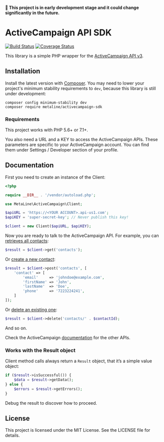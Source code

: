 **🚧 This project is in early development stage and it could change significantly in the future.**

# ActiveCampaign API SDK

[![Build Status](https://travis-ci.org/metaline/activecampaign-api.svg?branch=master)](https://travis-ci.org/metaline/activecampaign-api)
[![Coverage Status](https://coveralls.io/repos/github/metaline/activecampaign-api/badge.svg?branch=master)](https://coveralls.io/github/metaline/activecampaign-api?branch=master)

This library is a simple PHP wrapper for the [ActiveCampaign API v3](https://developers.activecampaign.com/v3/reference).

## Installation

Install the latest version with [Composer](https://getcomposer.org/). You may need to lower your project's minimum stability requirements to `dev`, because this library is still under development:

```
composer config minimum-stability dev
composer require metaline/activecampaign-sdk
```

### Requirements

This project works with PHP 5.6+ or 7.1+.

You also need a URL and a KEY to access the ActiveCampaign APIs. These parameters are specific
to your ActiveCampaign account. You can find them under Settings / Developer section of your
profile.

## Documentation

First you need to create an instance of the Client:

```php
<?php

require __DIR__ . '/vendor/autoload.php';

use MetaLine\ActiveCampaign\Client;

$apiURL = 'https://<YOUR ACCOUNT>.api-us1.com';
$apiKEY = 'super-secret-key'; // Never publish this key!

$client = new Client($apiURL, $apiKEY);
```

Now you are ready to talk to the ActiveCampaign API. For example, you can [retrieves all contacts](https://developers.activecampaign.com/v3/reference#list-all-contacts):

```php
$result = $client->get('contacts');
```

Or [create a new contact](https://developers.activecampaign.com/v3/reference#create-contact):

```php
$result = $client->post('contacts', [
    'contact' => [
        'email'     => 'johndoe@example.com',
        'firstName' => 'John',
        'lastName'  => 'Doe',
        'phone'     => '7223224241',
    ]
]);
```

Or [delete an existing one](https://developers.activecampaign.com/v3/reference#delete-contact):

```php
$result = $client->delete('contacts/' . $contactId);
```

And so on.

Check the ActiveCampaign [documentation](https://developers.activecampaign.com/v3/reference) for the other APIs.

### Works with the Result object

Client method calls always return a `Result` object, that it’s a simple value object:

```php
if ($result->isSuccessful()) {
	$data = $result->getData();
} else {
	$errors = $result->getErrors();
}
```

Debug the result to discover how to proceed.

## License

This project is licensed under the MIT License. See the LICENSE file for details.
